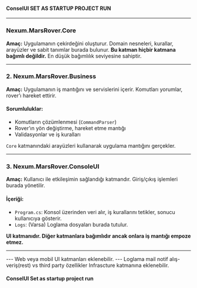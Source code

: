 ﻿

#### ConselUI SET AS STARTUP PROJECT RUN
***
### Nexum.MarsRover.Core

**Amaç:** Uygulamanın çekirdeğini oluşturur. Domain nesneleri, kurallar, arayüzler ve sabit tanımlar burada bulunur.
 **Bu katman hiçbir katmana bağımlı değildir.** En düşük bağımlılık seviyesine sahiptir.

---

### 2. Nexum.MarsRover.Business

 **Amaç:** Uygulamanın iş mantığını ve servislerini içerir. Komutları yorumlar, rover’ı hareket ettirir.

#### Sorumluluklar:
- Komutların çözümlenmesi (`CommandParser`)
- Rover’ın yön değiştirme, hareket etme mantığı
- Validasyonlar ve iş kuralları

 `Core` katmanındaki arayüzleri kullanarak uygulama mantığını gerçekler.

---

### 3. Nexum.MarsRover.ConsoleUI

 **Amaç:** Kullanıcı ile etkileşimin sağlandığı katmandır. Giriş/çıkış işlemleri burada yönetilir.

#### İçeriği:
- `Program.cs`: Konsol üzerinden veri alır, iş kurallarını tetikler, sonucu kullanıcıya gösterir.
- `Logs`: (Varsa) Loglama dosyaları burada tutulur.

 **UI katmanıdır. Diğer katmanlara bağımlıdır ancak onlara iş mantığı empoze etmez.**

---

--- Web veya mobil UI katmanları eklenebilir.
--- Loglama mail notif alış-veriş(rest) vs third party özellikler Infrascture katmanına eklenebilir.


#### ConselUI Set as startup project run